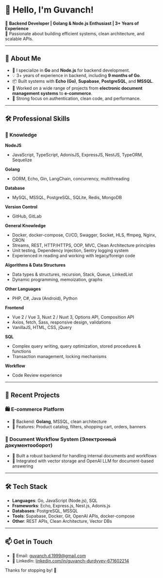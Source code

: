# 👋 Hello, I'm Guvanch!

🚀 **Backend Developer | Golang & Node.js Enthusiast | 3+ Years of Experience**  
🧠 Passionate about building efficient systems, clean architecture, and scalable APIs.

---

## 💼 About Me

- 🔧 I specialize in **Go** and **Node.js** for backend development.
- 💡 3+ years of experience in backend, including **9 months of Go**.
- 📦 Built systems with **Echo (Go)**, **Supabase**, **PostgreSQL**, and **MSSQL**.
- 🧰 Worked on a wide range of projects from **electronic document management systems** to **e-commerce**.
- 🔐 Strong focus on authentication, clean code, and performance.

---


## 🛠 Professional Skills

### 🧠 Knowledge

**NodeJS**  
- JavaScript, TypeScript, AdonisJS, ExpressJS, NestJS, TypeORM, Sequelize

**Golang**  
- GORM, Echo, Gin, LangChain, concurrency, multithreading

**Database**  
- MySQL, MSSQL, PostgreSQL, SQLite, Redis, MongoDB

**Version Control**  
- GitHub, GitLab

**General Knowledge**  
- Docker, docker-compose, CI/CD, Swagger, Socket, HLS, ffmpeg, Nginx, CRON  
- Streams, REST, HTTP/HTTPS, OOP, MVC, Clean Architecture principles  
- Unit testing, Dependency Injection, Sentry logging system  
- Experienced in reading and working with legacy/foreign code

**Algorithms & Data Structures**  
- Data types & structures, recursion, Stack, Queue, LinkedList  
- Dynamic programming, memoization, graphs

**Other Languages**  
- PHP, C#, Java (Android), Python

**Frontend**  
- Vue 2 / Vue 3, Nuxt 2 / Nuxt 3, Options API, Composition API  
- Axios, fetch, Sass, responsive design, validations  
- VanillaJS, HTML, CSS, jQuery

**SQL**  
- Complex query writing, query optimization, stored procedures & functions  
- Transaction management, locking mechanisms

**Workflow**  
- Code Review experience

---

## 🌟 Recent Projects

### 🛍️ E-commerce Platform
- 🧩 Backend: **Golang**, MSSQL, clean architecture
- 🧺 Features: Product catalog, filters, shopping cart, orders, banners

### 📄 Document Workflow System (Электронный документооборот)
- 📎 Built a robust backend for handling internal documents and workflows
- 🔄 Integrated with vector storage and OpenAI LLM for document-based answering

---

## 🛠 Tech Stack

- **Languages**: Go, JavaScript (Node.js), SQL
- **Frameworks**: Echo, Express.js, Nest.js, Adonis.js
- **Databases**: PostgreSQL, MSSQL
- **Tools**: Supabase, Docker, Git, OpenAI APIs, docker-compose
- **Other**: REST APIs, Clean Architecture, Vector DBs

---

## 📫 Get in Touch

- 💌 Email: guvanch.d.1999@gmail.com
- 💼 LinkedIn: [linkedin.com/in/guvanch-durdyyev-671602214](https://www.linkedin.com/in/guvanch-durdyyev-671602214/)

Thanks for stopping by! 🙌

